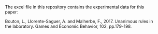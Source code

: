 The excel file in this repository contains the experimental data for this paper: 

Bouton, L., Llorente-Saguer, A. and Malherbe, F., 2017. Unanimous rules in the laboratory. Games and Economic Behavior, 102, pp.179-198.
